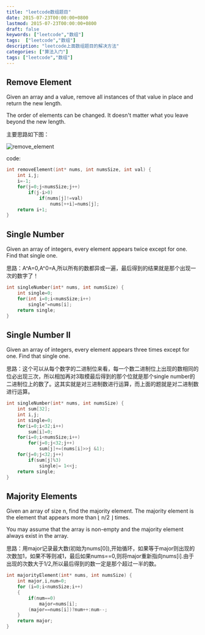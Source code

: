 ```yaml
---
title: "leetcode数组题目"
date: 2015-07-23T00:00:00+0800
lastmod: 2015-07-23T00:00:00+0800
draft: false
keywords: ["leetcode","数组"]
tags:  ["leetcode","数组"]
description: "leetcode上面数组题目的解决方法"
categories: ["算法入门"]
tags: ["leetcode","数组"]
---
```


## Remove Element

Given an array and a value, remove all instances of that value in place and
return the new length.

The order of elements can be changed. It doesn't matter what you leave beyond the new length.

主要思路如下图：

![remove_element](/imgs/leetcode/array/1.png)

code:

```c
int removeElement(int* nums, int numsSize, int val) {
    int i,j;
    i=-1;
    for(j=0;j<numsSize;j++)
        if(j-i>0)
            if(nums[j]!=val)
                nums[++i]=nums[j];
    return i+1;
}
```

## Single Number

Given an array of integers, every element appears twice except for one. Find that single one.

思路：A^A=0,A^0=A,所以所有的数都异或一遍，最后得到的结果就是那个出现一次的数字了！

```c
int singleNumber(int* nums, int numsSize) {
    int single=0;
    for(int i=0;i<numsSize;i++)
        single^=nums[i];
    return single;
}
```

##  Single Number II

Given an array of integers, every element appears three times except for one. Find that single one.

思路：这个可以从每个数字的二进制位来看，每一个数二进制位上出现的数相同的位必出现三次，所以相加再对3取模最后得到的那个位就是那个single number的二进制位上的数了。这其实就是对三进制数进行运算，而上面的题就是对二进制数进行运算。

```c
int singleNumber(int* nums, int numsSize) {
    int sum[32];
    int i,j;
    int single=0;
    for(i=0;i<32;i++)
        sum[i]=0;
    for(i=0;i<numsSize;i++)
        for(j=0;j<32;j++)
            sum[j]+=(nums[i]>>j &1);
    for(j=0;j<32;j++)
        if(sum[j]%3)
            single|= 1<<j;
    return single;
}
```

## Majority Elements

Given an array of size n, find the majority element. The majority element is the element that appears more than ⌊ n/2 ⌋ times.

You may assume that the array is non-empty and the majority element always exist in the array.

思路：用major记录最大数(初始为nums[0]),开始循环，如果等于major则出现的次数加1，如果不等则减1，最后如果nums==0,则将major重新指向nums[i].由于出现的次数大于1/2,所以最后得到的数一定是那个超过一半的数。

```c
int majorityElement(int* nums, int numsSize) {
    int major,i,num=0;
    for (i=0;i<numsSize;i++)
    {
        if(num==0)
            major=nums[i];
        (major==nums[i])?num++:num--;
    }
    return major;
}
```


